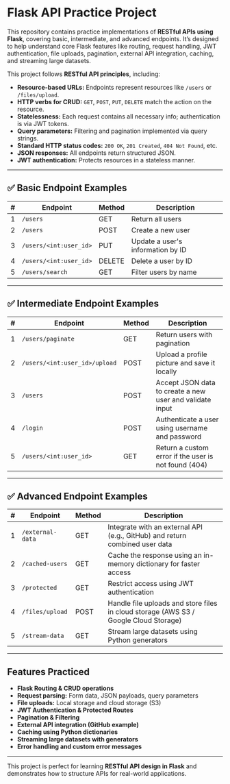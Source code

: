 # Flask API Practice Project

This repository contains practice implementations of **RESTful APIs using Flask**, covering basic, intermediate, and advanced endpoints. It’s designed to help understand core Flask features like routing, request handling, JWT authentication, file uploads, pagination, external API integration, caching, and streaming large datasets.

This project follows **RESTful API principles**, including:

- **Resource-based URLs:** Endpoints represent resources like `/users` or `/files/upload`.
- **HTTP verbs for CRUD:** `GET`, `POST`, `PUT`, `DELETE` match the action on the resource.
- **Statelessness:** Each request contains all necessary info; authentication is via JWT tokens.
- **Query parameters:** Filtering and pagination implemented via query strings.
- **Standard HTTP status codes:** `200 OK`, `201 Created`, `404 Not Found`, etc.
- **JSON responses:** All endpoints return structured JSON.
- **JWT authentication:** Protects resources in a stateless manner.

---

## ✅ Basic Endpoint Examples

| # | Endpoint | Method | Description |
|---|----------|--------|-------------|
| 1 | `/users` | GET | Return all users |
| 2 | `/users` | POST | Create a new user |
| 3 | `/users/<int:user_id>` | PUT | Update a user's information by ID |
| 4 | `/users/<int:user_id>` | DELETE | Delete a user by ID |
| 5 | `/users/search` | GET | Filter users by name |

---

## ✅ Intermediate Endpoint Examples

| # | Endpoint | Method | Description |
|---|----------|--------|-------------|
| 1 | `/users/paginate` | GET | Return users with pagination |
| 2 | `/users/<int:user_id>/upload` | POST | Upload a profile picture and save it locally |
| 3 | `/users` | POST | Accept JSON data to create a new user and validate input |
| 4 | `/login` | POST | Authenticate a user using username and password |
| 5 | `/users/<int:user_id>` | GET | Return a custom error if the user is not found (404) |

---

## ✅ Advanced Endpoint Examples

| # | Endpoint | Method | Description |
|---|----------|--------|-------------|
| 1 | `/external-data` | GET | Integrate with an external API (e.g., GitHub) and return combined user data |
| 2 | `/cached-users` | GET | Cache the response using an in-memory dictionary for faster access |
| 3 | `/protected` | GET | Restrict access using JWT authentication |
| 4 | `/files/upload` | POST | Handle file uploads and store files in cloud storage (AWS S3 / Google Cloud Storage) |
| 5 | `/stream-data` | GET | Stream large datasets using Python generators |

---

## Features Practiced

- **Flask Routing & CRUD operations**
- **Request parsing:** Form data, JSON payloads, query parameters
- **File uploads:** Local storage and cloud storage (S3)
- **JWT Authentication & Protected Routes**
- **Pagination & Filtering**
- **External API integration (GitHub example)**
- **Caching using Python dictionaries**
- **Streaming large datasets with generators**
- **Error handling and custom error messages**

---

This project is perfect for learning **RESTful API design in Flask** and demonstrates how to structure APIs for real-world applications.
